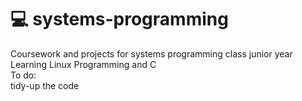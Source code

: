 # :computer: systems-programming
Coursework and projects for systems programming class junior year  
Learning Linux Programming and C  
To do:  
  tidy-up the code
